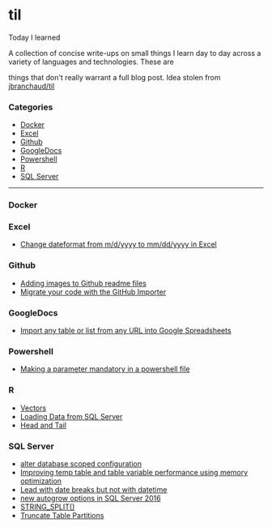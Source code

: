 # til
Today I learned<br>

A collection of concise write-ups on small things I learn day to day across a variety of languages and technologies. These are 

things that don't really warrant a full blog post.   Idea stolen from <a href="https://github.com/jbranchaud/til">jbranchaud/til</a>


### Categories

* [Docker](#Docker)
* [Excel](#Excel)
* [Github](#Github)
* [GoogleDocs](#GoogleDocs)
* [Powershell](#Powershel)
* [R](#R)
* [SQL Server](#SQL%20Server)

---
### Docker



### Excel
- [Change dateformat from m/d/yyyy to mm/dd/yyyy in Excel](Office/Excel/ChangeDateformatInExcel.md)

### Github
- [Adding images to Github readme files](Github/Adding%20images%20to%20Github%20readme%20files.md)
- [Migrate your code with the GitHub Importer](Github/Migrate%20your%20code%20with%20the%20GitHub%20Importer.md)
 
### GoogleDocs
- [Import any table or list from any URL into Google Spreadsheets](GoogleDocs/import%20any%20table%20or%20list%20from%20any%20URL%20into%20Google%20Spreadsheets.md)

### Powershell
- [Making a parameter mandatory in a powershell file](Powershell/Mandatory%20parameter.md)


### R
- [Vectors](R/Vectors.md)
- [Loading Data from SQL Server](R/Loading%20Data%20from%20SQL%20Server.md)
- [Head and Tail](R/Head%20and%20Tail.md)


### SQL Server
- [alter database scoped configuration](SQL-Server/alter%20database%20scoped%20configuration.md)
- [Improving temp table and table variable performance using memory optimization](SQL-Server/Improving%20temp%20table%20and%20table%20variable%20performance%20using%20memory%20optimization.md)
- [Lead with date breaks but not with datetime](SQL-Server/Lead%20with%20date%20breaks%20but%20not%20with%20datetime.md)
- [new autogrow options in SQL Server 2016](SQL-Server/new%20autogrow%20options%20in%20SQL%20Server%202016.md)
- [STRING_SPLIT()](SQL-Server/STRING_SPLIT.md)
- [Truncate Table Partitions](SQL-Server/Truncate%20Table%20Partitions.md)
